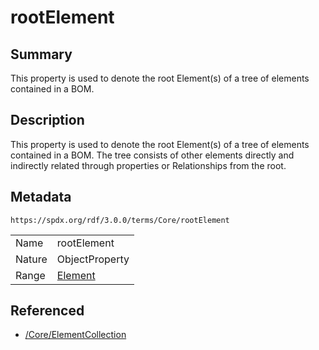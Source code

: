 <!-- Automatically generated by spec-parser v2.1.0 on 2024-06-17T10:36:57.838737+00:00 -->
<!-- SPDX-License-Identifier: Community-Spec-1.0 -->

# rootElement

## Summary

This property is used to denote the root Element(s) of a tree of elements contained in a BOM.


## Description

This property is used to denote the root Element(s) of a tree of elements contained in a BOM.
The tree consists of other elements directly and indirectly related through properties or Relationships from the root.


## Metadata

`https://spdx.org/rdf/3.0.0/terms/Core/rootElement`


| | |
|---|---|
| Name | rootElement |
| Nature | ObjectProperty |
| Range | [Element](../Classes/Element.md) |




## Referenced

- [/Core/ElementCollection](../../Core/Classes/ElementCollection.md)

